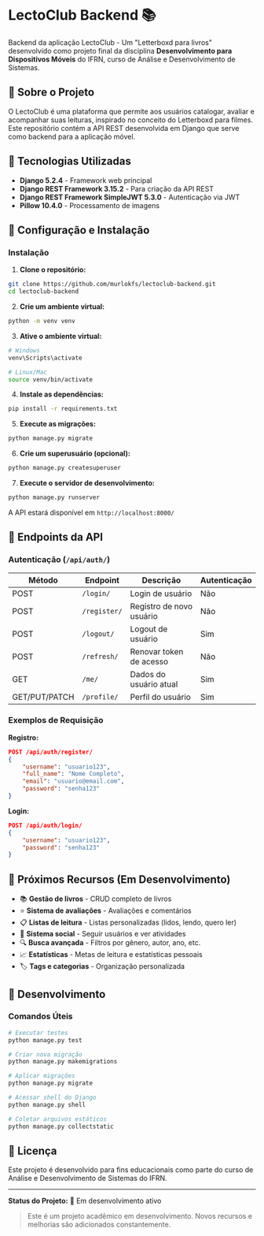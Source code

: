# LectoClub Backend 📚

Backend da aplicação LectoClub - Um "Letterboxd para livros" desenvolvido como projeto final da disciplina **Desenvolvimento para Dispositivos Móveis** do IFRN, curso de Análise e Desenvolvimento de Sistemas.

## 📖 Sobre o Projeto

O LectoClub é uma plataforma que permite aos usuários catalogar, avaliar e acompanhar suas leituras, inspirado no conceito do Letterboxd para filmes. Este repositório contém a API REST desenvolvida em Django que serve como backend para a aplicação móvel.

## 🚀 Tecnologias Utilizadas

- **Django 5.2.4** - Framework web principal
- **Django REST Framework 3.15.2** - Para criação da API REST
- **Django REST Framework SimpleJWT 5.3.0** - Autenticação via JWT
- **Pillow 10.4.0** - Processamento de imagens

## 🔧 Configuração e Instalação

### Instalação

1. **Clone o repositório:**
```bash
git clone https://github.com/murlokfs/lectoclub-backend.git
cd lectoclub-backend
```

2. **Crie um ambiente virtual:**
```bash
python -m venv venv
```

3. **Ative o ambiente virtual:**
```bash
# Windows
venv\Scripts\activate

# Linux/Mac
source venv/bin/activate
```

4. **Instale as dependências:**
```bash
pip install -r requirements.txt
```

5. **Execute as migrações:**
```bash
python manage.py migrate
```

6. **Crie um superusuário (opcional):**
```bash
python manage.py createsuperuser
```

7. **Execute o servidor de desenvolvimento:**
```bash
python manage.py runserver
```

A API estará disponível em `http://localhost:8000/`

## 📡 Endpoints da API

### Autenticação (`/api/auth/`)

| Método | Endpoint | Descrição | Autenticação |
|--------|----------|-----------|--------------|
| POST | `/login/` | Login de usuário | Não |
| POST | `/register/` | Registro de novo usuário | Não |
| POST | `/logout/` | Logout de usuário | Sim |
| POST | `/refresh/` | Renovar token de acesso | Não |
| GET | `/me/` | Dados do usuário atual | Sim |
| GET/PUT/PATCH | `/profile/` | Perfil do usuário | Sim |

### Exemplos de Requisição

**Registro:**
```json
POST /api/auth/register/
{
    "username": "usuario123",
    "full_name": "Nome Completo",
    "email": "usuario@email.com",
    "password": "senha123"
}
```

**Login:**
```json
POST /api/auth/login/
{
    "username": "usuario123",
    "password": "senha123"
}
```

## 🎯 Próximos Recursos (Em Desenvolvimento)

- 📚 **Gestão de livros** - CRUD completo de livros
- ⭐ **Sistema de avaliações** - Avaliações e comentários
- 📋 **Listas de leitura** - Listas personalizadas (lidos, lendo, quero ler)
- 👥 **Sistema social** - Seguir usuários e ver atividades
- 🔍 **Busca avançada** - Filtros por gênero, autor, ano, etc.
- 📈 **Estatísticas** - Metas de leitura e estatísticas pessoais
- 🏷️ **Tags e categorias** - Organização personalizada

## 🧪 Desenvolvimento

### Comandos Úteis

```bash
# Executar testes
python manage.py test

# Criar nova migração
python manage.py makemigrations

# Aplicar migrações
python manage.py migrate

# Acessar shell do Django
python manage.py shell

# Coletar arquivos estáticos
python manage.py collectstatic
```

## 📄 Licença

Este projeto é desenvolvido para fins educacionais como parte do curso de Análise e Desenvolvimento de Sistemas do IFRN.

---

**Status do Projeto:** 🚧 Em desenvolvimento ativo

> Este é um projeto acadêmico em desenvolvimento. Novos recursos e melhorias são adicionados constantemente.